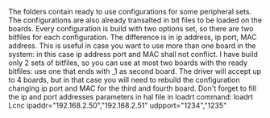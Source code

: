 The folders contain ready to use configurations for some peripheral sets.
The configurations are also already transalted in bit files to be loaded on the boards.
Every configuration is build with two options set, so there are two bitfiles for each configuration.
The difference is in ip address, ip port, MAC address.
This is useful in case you want to use more than one board in the system: in this case ip address port and MAC shall not conflict.
I have build only 2 sets of bitfiles, so you can use at most two boards with the ready bitfiles: use one that ends with _1 as second board.
The driver will accept up to 4 boards, but in that case you will need to rebuild the configuration changing ip port and MAC for the third and fourth board. Don't forget to fill the ip and port addresses parameters in hal file in loadrt command:
loadrt Lcnc ipaddr="192.168.2.50","192.168.2.51" udpport="1234","1235"